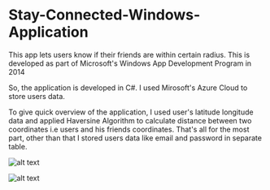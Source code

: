 # Stay-Connected-Windows-Application
This app lets users know if their friends are within certain radius. This is developed as part of Microsoft's Windows App Development Program in 2014


So, the application is developed in C#. I used Mirosoft's Azure Cloud to store users data.

To give quick overview of the application, I used user's latitude longitude data and applied Haversine Algorithm to calculate
distance between two coordinates i.e users and his friends coordinates. That's all for the most part, other than that I stored users data like
email and password in separate table. 

![alt text](https://scontent-lax3-2.xx.fbcdn.net/v/t1.0-9/11041713_866077423434218_1749734462647847722_n.jpg?_nc_cat=107&oh=327768be0bc5bdf6be3d0c131d7517df&oe=5C4B5E98)

![alt text](https://scontent-lax3-2.xx.fbcdn.net/v/t1.0-9/11043014_866077430100884_8988961298226101338_n.jpg?_nc_cat=107&oh=4b1928b6cc7c0b0784839033a8c447b2&oe=5C4C33CB)
